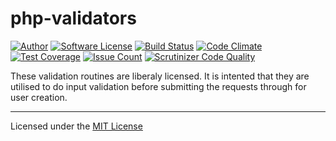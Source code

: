 # php-validators

[![Author](http://img.shields.io/badge/author-@jacques-blue.svg?style=flat-square)](https://twitter.com/jacques)
[![Software License](https://img.shields.io/badge/license-MIT-brightgreen.svg?style=flat-square)](LICENSE)
[![Build Status](https://travis-ci.org/jacques/php-validators.svg?branch=master)](https://travis-ci.org/jacques/php-validators)
[![Code Climate](https://codeclimate.com/repos/577423cf6598206d730079c7/badges/ad096560f9b9e710b5b9/gpa.svg)](https://codeclimate.com/repos/577423cf6598206d730079c7/feed)
[![Test Coverage](https://codeclimate.com/repos/577423cf6598206d730079c7/badges/ad096560f9b9e710b5b9/coverage.svg)](https://codeclimate.com/repos/577423cf6598206d730079c7/coverage)
[![Issue Count](https://codeclimate.com/repos/577423cf6598206d730079c7/badges/ad096560f9b9e710b5b9/issue_count.svg)](https://codeclimate.com/repos/577423cf6598206d730079c7/feed)
[![Scrutinizer Code Quality](https://scrutinizer-ci.com/g/jacques/php-validators/badges/quality-score.png?b=master)](https://scrutinizer-ci.com/g/jacques/php-validators/?branch=master)

These validation routines are liberaly licensed.  It is intented that they are
utilised to do input validation before submitting the requests through for user
creation.

***

Licensed under the [MIT License](LICENSE)
